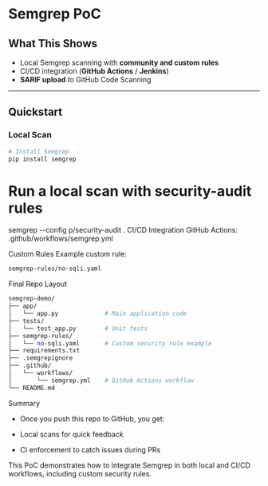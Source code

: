 # Semgrep PoC

## What This Shows
- Local Semgrep scanning with **community and custom rules**  
- CI/CD integration (**GitHub Actions** / **Jenkins**)  
- **SARIF upload** to GitHub Code Scanning  


---

## Quickstart

### Local Scan
```bash
# Install Semgrep
pip install semgrep
```
# Run a local scan with security-audit rules
semgrep --config p/security-audit .
CI/CD Integration
GitHub Actions: .github/workflows/semgrep.yml


Custom Rules
Example custom rule:

```bash
semgrep-rules/no-sqli.yaml
```
Final Repo Layout 
```perl
semgrep-demo/
├── app/
│   └── app.py             # Main application code
├── tests/
│   └── test_app.py        # Unit tests
├── semgrep-rules/
│   └── no-sqli.yaml       # Custom security rule example
├── requirements.txt
├── .semgrepignore
├── .github/
│   └── workflows/
│       └── semgrep.yml    # GitHub Actions workflow
└── README.md

```
Summary
- Once you push this repo to GitHub, you get:

- Local scans for quick feedback

- CI enforcement to catch issues during PRs


This PoC demonstrates how to integrate Semgrep in both local and CI/CD workflows, including custom security rules.

